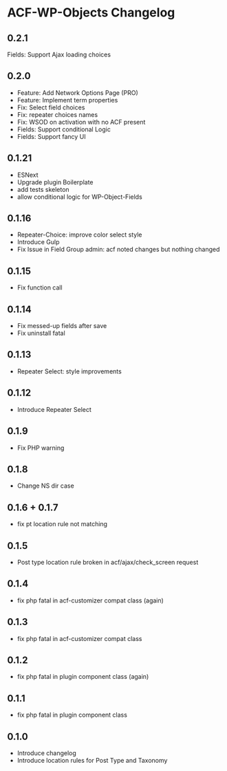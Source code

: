 ACF-WP-Objects Changelog
========================

0.2.1
-----
Fields: Support Ajax loading choices

0.2.0
-----
 - Feature: Add Network Options Page (PRO)
 - Feature: Implement term properties
 - Fix: Select field choices
 - Fix: repeater choices names
 - Fix: WSOD on activation with no ACF present
 - Fields: Support conditional Logic
 - Fields: Support fancy UI

0.1.21
------
 - ESNext
 - Upgrade plugin Boilerplate
 - add tests skeleton
 - allow conditional logic for WP-Object-Fields

0.1.16
------
 - Repeater-Choice: improve color select style
 - Introduce Gulp
 - Fix Issue in Field Group admin: acf noted changes but nothing changed

0.1.15
------
 - Fix function call

0.1.14
------
 - Fix messed-up fields after save
 - Fix uninstall fatal

0.1.13
------
 - Repeater Select: style improvements

0.1.12
------
 - Introduce Repeater Select

0.1.9
-----
 - Fix PHP warning

0.1.8
-----
 - Change NS dir case

0.1.6 + 0.1.7
-------------
- fix pt location rule not matching

0.1.5
-----
 - Post type location rule broken in acf/ajax/check_screen request

0.1.4
-----
 - fix php fatal in acf-customizer compat class (again)

0.1.3
-----
 - fix php fatal in acf-customizer compat class

0.1.2
-----
 - fix php fatal in plugin component class (again)

0.1.1
-----
 - fix php fatal in plugin component class

0.1.0
-----
 - Introduce changelog
 - Introduce location rules for Post Type and Taxonomy
